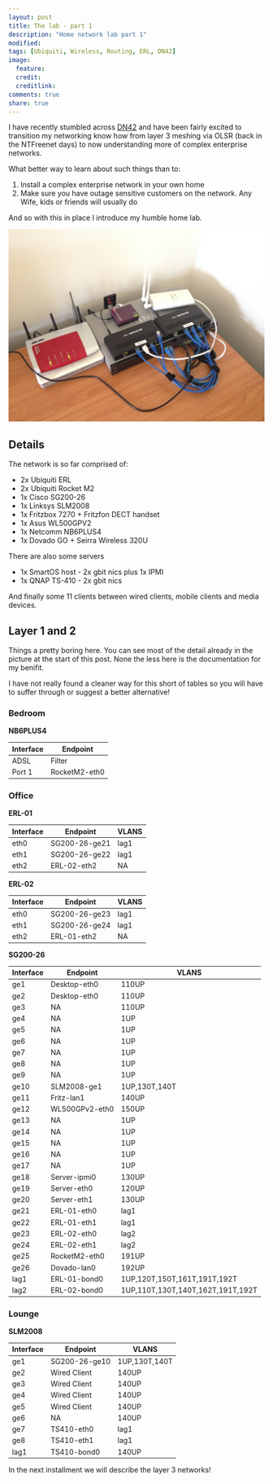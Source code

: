 ```yaml
---
layout: post
title: The lab - part 1
description: "Home network lab part 1"
modified: 
tags: [Ubiquiti, Wireless, Routing, ERL, DN42]
image:
  feature:
  credit:
  creditlink:
comments: true
share: true
---
```


I have recently stumbled across [DN42](http://dn42.net/) and have been fairly excited to transition my networking know how from layer 3 meshing via OLSR (back in the NTFreenet days) to now understanding more of complex enterprise networks.

What better way to learn about such things than to:

1. Install a complex enterprise network in your own home
1. Make sure you have outage sensitive customers on the network. Any Wife, kids or friends will usually do

And so with this in place I introduce my humble home lab.

![](/images/20140604-homelab.jpg)

## Details

The network is so far comprised of:

* 2x Ubiquiti ERL
* 2x Ubiquiti Rocket M2
* 1x Cisco SG200-26
* 1x Linksys SLM2008
* 1x Fritzbox 7270 + Fritzfon DECT handset
* 1x Asus WL500GPV2
* 1x Netcomm NB6PLUS4
* 1x Dovado GO + Seirra Wireless 320U

There are also some servers

* 1x SmartOS host - 2x gbit nics plus 1x IPMI
* 1x QNAP TS-410 - 2x gbit nics

And finally some 11 clients between wired clients, mobile clients and media devices.

## Layer 1 and 2

Things a pretty boring here. You can see most of the detail already in the picture at the start of this post. None the less here is the documentation for my benifit.

I have not really found a cleaner way for this short of tables so you will have to suffer through or suggest a better alternative!

### Bedroom

**NB6PLUS4**

| Interface | Endpoint |
|---|---|
|ADSL | Filter |
|Port 1 | RocketM2-eth0 |

### Office

**ERL-01**

| Interface | Endpoint | VLANS |
|---|---|---|
| eth0 | SG200-26-ge21 | lag1 |
| eth1 | SG200-26-ge22 | lag1 |
| eth2 | ERL-02-eth2 | NA |

**ERL-02**

| Interface | Endpoint | VLANS |
|---|---|---|
| eth0 | SG200-26-ge23 | lag1 |
| eth1 | SG200-26-ge24 | lag1 |
| eth2 | ERL-01-eth2 | NA |

**SG200-26**

| Interface | Endpoint | VLANS |
|---|---|---|
| ge1 | Desktop-eth0 | 110UP |
| ge2 | Desktop-eth0 | 110UP |
| ge3 | NA | 110UP |
| ge4 | NA | 1UP |
| ge5 | NA | 1UP |
| ge6 | NA | 1UP |
| ge7 | NA | 1UP |
| ge8 | NA | 1UP |
| ge9 | NA | 1UP |
| ge10 | SLM2008-ge1 | 1UP,130T,140T |
| ge11 | Fritz-lan1 | 140UP |
| ge12 | WL500GPv2-eth0 | 150UP |
| ge13 | NA | 1UP |
| ge14 | NA | 1UP |
| ge15 | NA | 1UP |
| ge16 | NA | 1UP |
| ge17 | NA | 1UP |
| ge18 | Server-ipmi0 | 130UP |
| ge19 | Server-eth0 | 120UP |
| ge20 | Server-eth1 | 130UP |
| ge21 | ERL-01-eth0 | lag1 |
| ge22 | ERL-01-eth1 | lag1 |
| ge23 | ERL-02-eth0 | lag2 |
| ge24 | ERL-02-eth1 | lag2 |
| ge25 | RocketM2-eth0 | 191UP |
| ge26 | Dovado-lan0 | 192UP |
| lag1 | ERL-01-bond0 | 1UP,120T,150T,161T,191T,192T |
| lag2 | ERL-02-bond0 | 1UP,110T,130T,140T,162T,191T,192T |

### Lounge

**SLM2008**

| Interface | Endpoint | VLANS |
|---|---|---|
| ge1 | SG200-26-ge10 | 1UP,130T,140T |
| ge2 | Wired Client | 140UP |
| ge3 | Wired Client | 140UP |
| ge4 | Wired Client | 140UP |
| ge5 | Wired Client | 140UP |
| ge6 | NA | 140UP |
| ge7 | TS410-eth0 | lag1 |
| ge8 | TS410-eth1 | lag1 |
| lag1 | TS410-bond0 | 140UP |

In the next installment we will describe the layer 3 networks!
